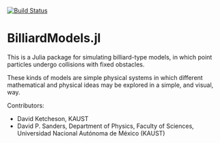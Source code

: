 [![Build Status](https://travis-ci.org/dpsanders/BilliardModels.svg?branch=billiard_model)](https://travis-ci.org/dpsanders/BilliardModels)

# BilliardModels.jl

This is a Julia package for simulating billiard-type models, in which point particles undergo collisions with fixed obstacles.

These kinds of models are simple physical systems in which different mathematical and physical ideas may be explored in a simple, and visual, way.

Contributors:
- David Ketcheson, KAUST
- David P. Sanders, Department of Physics, Faculty of Sciences, Universidad Nacional Autónoma de México (KAUST)

